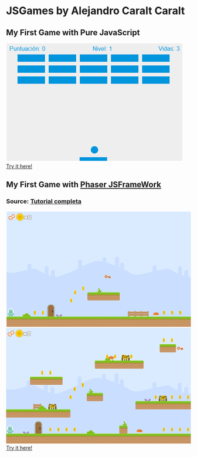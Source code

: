 # JSGames by Alejandro Caralt Caralt
## My First Game with Pure JavaScript
<img src="img/paddle.png" >
<a href="https://losmonitores.000webhostapp.com/MiPrimerJuegoJS/index.html" > Try it here! </a>

## My First Game with <a href="https://Phaser.io"> Phaser JSFrameWork</a>
### Source: <a href="https://mozdevs.github.io/html5-games-workshop/en/guides/platformer/start-here/" >Tutorial completa</a>
<img src="img/lvl0-Phaser.png" >
<img src="img/lvl1-Phaser.png" >
<a href="https://losmonitores.000webhostapp.com/MiPrimerJuegoPhaser/index.html" > Try it here! </a>
